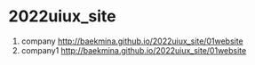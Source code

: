 # 2022uiux_site
1. company http://baekmina.github.io/2022uiux_site/01website
1. company1 http://baekmina.github.io/2022uiux_site/01website